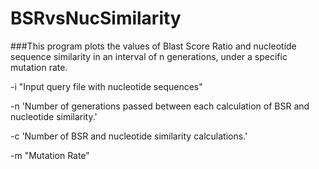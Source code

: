 # BSRvsNucSimilarity

###This program plots the values of Blast Score Ratio and nucleotide sequence similarity in an interval of n generations, under a specific mutation rate.

-i "Input query file with nucleotide sequences"

-n 'Number of generations passed between each calculation of BSR and nucleotide similarity.'

-c 'Number of BSR and nucleotide similarity calculations.'

-m "Mutation Rate"

